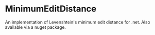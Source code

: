 MinimumEditDistance
===================

An implementation of Levenshtein's minimum edit distance for .net.  Also available via a nuget package.